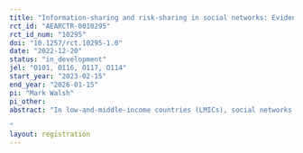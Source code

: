 ```yaml
---
title: "Information-sharing and risk-sharing in social networks: Evidence from savings technologies in Pakistan"
rct_id: "AEARCTR-0010295"
rct_id_num: "10295"
doi: "10.1257/rct.10295-1.0"
date: "2022-12-20"
status: "in_development"
jel: "O101, O116, O117, O114"
start_year: "2023-02-15"
end_year: "2026-01-15"
pi: "Mark Walsh"
pi_other:
abstract: "In low-and-middle-income countries (LMICs), social networks facilitate critical risk-sharing between households facing shocks that, otherwise, would result in severe deprivation. However, LMIC social networks often fail to quickly diffuse information about beneficial new technologies, possibly slowing growth and development.  In this paper, I develop a model where a household’s payoff from a new technology is jointly determined by the level of informal insurance and communication provided by the social network. When the technology is riskier than the outside option, reliance on informal insurance discourages communication about the technology. I test this model through an experiment in rural Pakistan.
"
layout: registration
---
```


